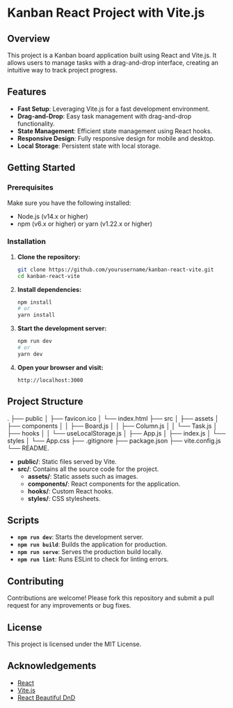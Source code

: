 # Kanban React Project with Vite.js

## Overview

This project is a Kanban board application built using React and Vite.js. It allows users to manage tasks with a drag-and-drop interface, creating an intuitive way to track project progress.

## Features

- **Fast Setup**: Leveraging Vite.js for a fast development environment.
- **Drag-and-Drop**: Easy task management with drag-and-drop functionality.
- **State Management**: Efficient state management using React hooks.
- **Responsive Design**: Fully responsive design for mobile and desktop.
- **Local Storage**: Persistent state with local storage.

## Getting Started

### Prerequisites

Make sure you have the following installed:

- Node.js (v14.x or higher)
- npm (v6.x or higher) or yarn (v1.22.x or higher)

### Installation

1. **Clone the repository:**

   ```bash
   git clone https://github.com/yourusername/kanban-react-vite.git
   cd kanban-react-vite
   ```

2. **Install dependencies:**

   ```bash
   npm install
   # or
   yarn install
   ```

3. **Start the development server:**

   ```bash
   npm run dev
   # or
   yarn dev
   ```

4. **Open your browser and visit:**

   ```
   http://localhost:3000
   ```

## Project Structure

.
├── public
│ ├── favicon.ico
│ └── index.html
├── src
│ ├── assets
│ ├── components
│ │ ├── Board.js
│ │ ├── Column.js
│ │ └── Task.js
│ ├── hooks
│ │ └── useLocalStorage.js
│ ├── App.js
│ ├── index.js
│ └── styles
│ └── App.css
├── .gitignore
├── package.json
├── vite.config.js
└── README.

- **public/**: Static files served by Vite.
- **src/**: Contains all the source code for the project.
  - **assets/**: Static assets such as images.
  - **components/**: React components for the application.
  - **hooks/**: Custom React hooks.
  - **styles/**: CSS stylesheets.

## Scripts

- **`npm run dev`**: Starts the development server.
- **`npm run build`**: Builds the application for production.
- **`npm run serve`**: Serves the production build locally.
- **`npm run lint`**: Runs ESLint to check for linting errors.

## Contributing

Contributions are welcome! Please fork this repository and submit a pull request for any improvements or bug fixes.

## License

This project is licensed under the MIT License.

## Acknowledgements

- [React](https://reactjs.org/)
- [Vite.js](https://vitejs.dev/)
- [React Beautiful DnD](https://github.com/atlassian/react-beautiful-dnd)
